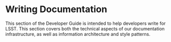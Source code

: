 # Writing Documentation

This section of the Developer Guide is intended to help developers write for LSST.
This section covers both the technical aspects of our documentation infrastructure, as well as information architecture and style patterns.
